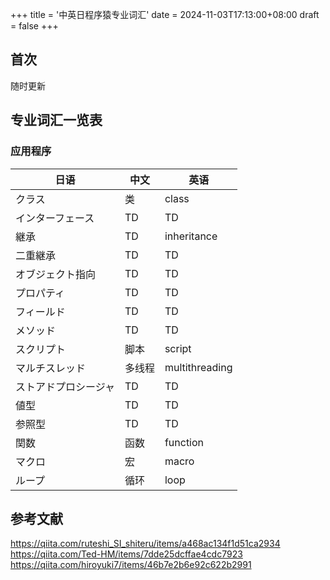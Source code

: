 +++
title = '中英日程序猿专业词汇'
date = 2024-11-03T17:13:00+08:00
draft = false
+++

## 首次
随时更新

## 专业词汇一览表

### 应用程序

|  日语  |  中文  |  英语  |
| ---- | ---- | ---- |
|  クラス  |  类  |  class  |
|  インターフェース  |  TD  |  TD  |
|  継承  |  TD  |  inheritance  |
|  二重継承  |  TD  |  TD  |
|  オブジェクト指向  |  TD  |  TD  |
|  プロパティ  |  TD  |  TD  |
|  フィールド  |  TD  |  TD  |
|  メソッド  |  TD  |  TD  |
|  スクリプト  |  脚本  |  script  |
|  マルチスレッド  |  多线程  |  multithreading  |
|  ストアドプロシージャ  |  TD  |  TD  |
|  値型  |  TD  |  TD  |
|  参照型  |  TD  |  TD  |
|  関数  |  函数  |  function  |
|  マクロ  |  宏  |  macro  |
|  ループ  |  循环  |  loop  |





## 参考文献

https://qiita.com/ruteshi_SI_shiteru/items/a468ac134f1d51ca2934
https://qiita.com/Ted-HM/items/7dde25dcffae4cdc7923
https://qiita.com/hiroyuki7/items/46b7e2b6e92c622b2991